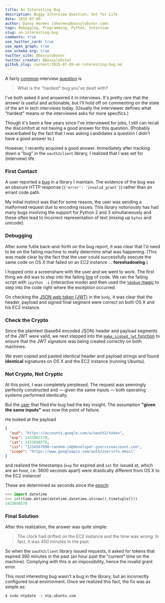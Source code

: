 ```yaml
---
title: An Interesting Bug
description: Buggy Interview Question; Set for Life
date: 2015-07-09
author: Danny Hermes (dhermes@bossylobster.com)
tags: Debugging, Programming, Python, Interview
slug: an-interesting-bug
comments: true
use_twitter_card: true
use_open_graph: true
use_schema_org: true
twitter_site: @bossylobster
twitter_creator: @bossylobster
github_slug: content/2015-07-09-an-interesting-bug.md
---
```


A fairly [common][1] interview [question][2] is

> What is the "hardest" bug you've dealt with?

I've both asked it and answered it in interviews. It's pretty rare
that the answer is useful and actionable, but I'll hold off on
commenting on the state of the art in tech interviews today.
(Usually the interviewer defines what "hardest" means or the
interviewee asks for more specifics.)

Though it's been a few years since I've interviewed for jobs, I
still can recall the discomfort at not having a good answer for
this question. (Probably exacerbated by the fact that I was
asking candidates a question I didn't have a good answer to.)

However, I recently acquired a good answer. Immediately after tracking
down a "bug" in the `oauth2client` library, I realized that I was
set for (interview) life.

### First Contact

A user reported a [bug][3] in a library I maintain. The evidence of the
bug was an obscure HTTP response (`{'error': 'invalid_grant'}`) rather
than an errant code path.

My initial instinct was that for some reason, the user was sending a
malformed request due to encoding issues. This library notoriously
has had many bugs involving the support for Python 2 and 3
simultaneously and these often lead to incorrect representation of
text (mixing up `bytes` and unicode).

### Debugging

After some futile back-and-forth on the bug report, it was clear
that I'd need to be on the failing machine to really determine
what was happening. (This was made clear by the fact that the user
could successfully execute the same code on OS X that failed on
an EC2 instance ... **foreshadowing**.)

I hopped onto a screenshare with the user and we went to work.
The first thing we did was to step into the failing [line][4]
of code. We ran the failing script with `ipython -i`
(interactive mode) and then used the [`%debug` magic][5] to
step into the code right where the exception occurred.

On checking the [JSON web token (JWT)][6] in the `body`,
it was clear that the header, payload and signed final
segment were correct on both OS X and his EC2 instance.

### Check the Crypto

Since the plaintext (base64 encoded JSON) header and payload
segments of the JWT were valid, we next stepped into
the [`make_signed_jwt` function][7] to ensure that the
JWT signature was being created correctly on both machines.

We even copied and pasted identical header and payload strings
and found **identical** signatures on OS X and the EC2
instance (running Ubuntu).

### Not Crypto, Not Cryptic

At this point, I was completely perplexed. The request was
seemingly perfectly constructed and &mdash; given the same
inputs &mdash; both operating systems performed identically.

But the [user][8] that filed the bug had the key insight. The
assumption **"given the same inputs"** was now the point of
failure.

He looked at the payload

```json
{
  "aud": "https://accounts.google.com/o/oauth2/token",
  "exp": 1433902178,
  "iat": 1433898578,
  "iss": "1234567890-random-id@developer.gserviceaccount.com",
  "scope": "https://www.googleapis.com/auth/userinfo.email"
}
```

and realized the timestamps (`exp` for expired and `iat` for
issued at, which are an hour, i.e. 3600 seconds apart) were
drastically different from OS X to the EC2 instance!

These are determined as seconds since the [epoch][9]:

```python
>>> import datetime
>>> int(time.mktime(datetime.datetime.utcnow().timetuple()))
1433898578
```

### Final Solution

After this realization, the answer was quite simple:

> The clock had drifted on the EC2 instance and the time was
> wrong. In fact, it was 450 minutes in the past.

So when the `oauth2client` library issued requests, it asked
for tokens that expired 390 minutes in the past (an hour past
the "current" time on the machine). Complying with this is
an impossibility, hence the invalid grant error.

This most interesting bug wasn't a bug in the library, but an
incorrectly configured local environment. Once we realized
this fact, the fix was as simple as:

```bash
$ sudo ntpdate -s ntp.ubuntu.com
```

[1]: http://stackoverflow.com/q/169713/1068170
[2]: http://www.quora.com/Whats-the-hardest-bug-youve-debugged
[3]: https://github.com/google/oauth2client/issues/193
[4]: https://github.com/google/oauth2client/blob/fe246ba9bf9044c4f81826825b72e86489bae72d/oauth2client/client.py#L833
[5]: https://ipython.org/ipython-doc/dev/interactive/magics.html#magic-debug
[6]: http://jwt.io/
[7]: https://github.com/google/oauth2client/blob/fe246ba9bf9044c4f81826825b72e86489bae72d/oauth2client/crypt.py#L384
[8]: https://twitter.com/michalmigurski
[9]: https://en.wikipedia.org/wiki/Unix_time
